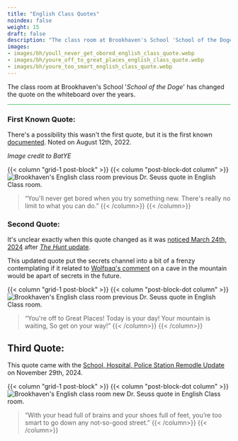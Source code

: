 ```yaml
---
title: "English Class Quotes"
noindex: false
weight: 15
draft: false
description: "The class room at Brookhaven's School 'School of the Doge' has changed the quote on the whiteboard over the years."
images: 
- images/bh/youll_never_get_obored_english_class_quote.webp
- images/bh/youre_off_to_great_places_english_class_quote.webp
- images/bh/youre_too_smart_english_class_quote.webp
---
```



The class room at Brookhaven's School '_School of the Doge_' has changed the quote on the whiteboard over the years.

<hr style="background-color: #28b44c" size=8>


### First Known Quote:

There's a possibility this wasn't the first quote, but it is the first known [documented](https://discord.com/channels/482308357248647177/870010373976236052/1007526514885132308). Noted on August 12th, 2022.

_Image credit to BatYE_

{{< column "grid-1 post-block" >}}
{{< column "post-block-dot column" >}}
![Brookhaven's English class room previous Dr. Seuss quote in English Class room.](/images/bh/youll_never_get_obored_english_class_quote.webp)
> “You'll never get bored when you try something new. There's really no limit to what you can do.”
{{< /column>}}
{{< /column>}}

### Second Quote:

It's unclear exactly when this quote changed as it was [noticed March 24th, 2024](https://discord.com/channels/482308357248647177/870010373976236052/1221550758298652832) after [_The Hunt_ update](/blog/03-15-24/).

This updated quote put the secrets channel into a bit of a frenzy contemplating if it related to [Wolfpaq's comment](/casebook/interesting/hidden_valley_cave/#wolfpaq-confirms) on a cave in the mountain would be apart of secrets in the future.

{{< column "grid-1 post-block" >}}
{{< column "post-block-dot column" >}}
![Brookhaven's English class room previous Dr. Seuss quote in English Class room.](/images/bh/youre_off_to_great_places_english_class_quote.jpg)
> “You're off to Great Places! Today is your day! Your mountain is waiting, So get on your way!”
{{< /column>}}
{{< /column>}}

## Third Quote:

This quote came with the [School, Hospital, Police Station Remodle Update](/blog/school_hospital_police_station_remodel) on November 29th, 2024.

{{< column "grid-1 post-block" >}}
{{< column "post-block-dot column" >}}
![Brookhaven's English class room new Dr. Seuss quote in English Class room.](/images/bh/youre_too_smart_english_class_quote.webp)
> “With your head full of brains and your shoes full of feet, you’re too smart to go down any not-so-good street.”
{{< /column>}}
{{< /column>}}
